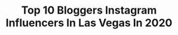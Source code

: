 ---
title: Top 10 Bloggers Instagram Influencers In Las Vegas In 2020
description: >-
  Find top bloggers Instagram influencers in Las Vegas in 2020. Most popular hashtags: #lasvegasblogger #lasvegas #blogger #lasvegaslocals.
platform: Instagram
profiles:
  - username: "bria.snyder"
    fullname: >-
      Vegas|Lifestyle|Travel|Leow
    location: "United States"
    followers: 38649
    engagement: 291
    commentsToLikes: 0.106146
    id: ck55mp7jb4gbj0i11cjh3nsmr
    verified: false
    hashtags: "#influencer, #hiittraining, #covid19birthday, #thinbluelinefamy"
  - username: "shelbyvert"
    fullname: >-
      Shelby Vert
    location: "United States"
    followers: 44759
    engagement: 163
    commentsToLikes: 0.203653
    id: ck55pzqvwbr830i11rt1d55j4
    verified: false
    hashtags: "#mirror, #bandtee, #lips, #bachelor"
  - username: "theandreajohnson"
    fullname: >-
      Andrea Johnson
    location: "United States"
    followers: 30830
    engagement: 728
    commentsToLikes: 0.078768
    id: ck0udpkt2jl2z0i19uw5bs9mx
    verified: false
    hashtags: "#shoppingspree, #igersusa, #ltkfashion, #familyblogger"
  - username: "glowinriss"
    fullname: >-
      Marissa A
    location: "United States"
    followers: 54315
    engagement: 296
    commentsToLikes: 0.024018
    id: ck0u8nfi17wpa0i19jcib3vhx
    verified: false
    hashtags: "#fourthraybeauty, #boxflowers, #momboss, #foundationroutine"
  - username: "seattle.grub"
    fullname: >-
      MAKENA | SEATTLE FOODIE
    location: "United States"
    followers: 2359
    engagement: 998
    commentsToLikes: 0.175899
    id: ck6u9bac7wjro0j714lua0icy
    verified: false
    hashtags: "#like, #seattlegrub, #bakedbrie, #southcenterfood"
  - username: "laurenjparry"
    fullname: >-
      Lauren Parry Outfits & Outings
    location: "United States"
    followers: 79735
    engagement: 160
    commentsToLikes: 0.067284
    id: ck0vxbp04y41j0i194ay16t64
    verified: false
    hashtags: "#caliabycarrieunderwoodpartner, #goldengooseshoes, #parryprojects, #ltkfamily"
  - username: "juleslind75"
    fullname: >-
      Jules
    location: "United States"
    followers: 10473
    engagement: 570
    commentsToLikes: 0.069969
    id: ck5c7msvl7tia0i11ojvkpcu7
    verified: false
    hashtags: "#befearless, #trainathome, #selflove, #lasvegas"
  - username: "mrsyvettepriscilla"
    fullname: >-
      Yvette Priscilla 🍔
    location: "United States"
    followers: 10800
    engagement: 860
    commentsToLikes: 0.016785
    id: ck6uchboefm0l0j714ii087gn
    verified: false
    hashtags: "#lasvegaslocal, #snow, #nevadalocal, #youtube"
  - username: "mermaidinheels"
    fullname: >-
      Cielo Fronteras
    location: "United States"
    followers: 93633
    engagement: 156
    commentsToLikes: 0.040720
    id: ck13c1hwxy5uf0i19co3fbycs
    verified: false
    hashtags: "#farmacyedgy, #hustle, #giftcard, #teriyaki"
  - username: "beeefreed"
    fullname: >-
      Bree Freed✨
    location: "United States"
    followers: 6454
    engagement: 1292
    commentsToLikes: 0.038751
    id: ck5bvg41xjl0y0i11mqtsogzg
    verified: false
    hashtags: "#lasvegasmodels, #teamusa, #disneygirl, #lasvegasshow"
---